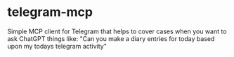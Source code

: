# telegram-mcp
Simple MCP client for Telegram that helps to cover cases when you want to ask ChatGPT things like: "Can you make a diary entries for today based upon my todays telegram activity"
